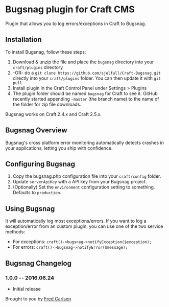 # Bugsnag plugin for Craft CMS

Plugin that allows you to log errors/exceptions in Craft to Bugsnag.

## Installation

To install Bugsnag, follow these steps:

1. Download & unzip the file and place the `bugsnag` directory into your `craft/plugins` directory
2.  -OR- do a `git clone https://github.com/sjelfull/Craft-Bugsnag.git` directly into your `craft/plugins` folder.  You can then update it with `git pull`
3. Install plugin in the Craft Control Panel under Settings > Plugins
4. The plugin folder should be named `bugsnag` for Craft to see it.  GitHub recently started appending `-master` (the branch name) to the name of the folder for zip file downloads.

Bugsnag works on Craft 2.4.x and Craft 2.5.x.

## Bugsnag Overview

Bugsnag's cross platform error monitoring automatically detects crashes in your applications, letting you ship with confidence.

## Configuring Bugsnag

1. Copy  the bugsnag.php configuration file into your `craft/config` folder.
2. Update `serverApiKey` with a API key from your Bugsnag project.
2. (Optionally) Set the `environment` configuration setting to something. Defaults to `production`.

## Using Bugsnag

It will automatically log most exceptions/errors. If you want to log a exception/error from an custom plugin, you can use one of the two service methods:

- For exceptions: `craft()->bugsnag->notifyException($exception);`
- For errors: `craft()->bugsnag->notifyError($message);`

## Bugsnag Changelog

### 1.0.0 -- 2016.06.24

* Initial release

Brought to you by [Fred Carlsen](http://sjelfull.no)